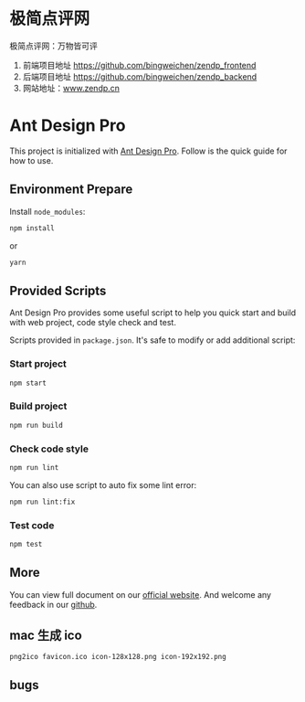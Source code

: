 #  极简点评网
极简点评网：万物皆可评

1. 前端项目地址 https://github.com/bingweichen/zendp_frontend
2. 后端项目地址 https://github.com/bingweichen/zendp_backend
3. 网站地址：www.zendp.cn

# Ant Design Pro

This project is initialized with [Ant Design Pro](https://pro.ant.design). Follow is the quick guide for how to use.

## Environment Prepare

Install `node_modules`:

```bash
npm install
```

or

```bash
yarn
```

## Provided Scripts

Ant Design Pro provides some useful script to help you quick start and build with web project, code style check and test.

Scripts provided in `package.json`. It's safe to modify or add additional script:

### Start project

```bash
npm start
```

### Build project

```bash
npm run build
```

### Check code style

```bash
npm run lint
```

You can also use script to auto fix some lint error:

```bash
npm run lint:fix
```

### Test code

```bash
npm test
```

## More

You can view full document on our [official website](https://pro.ant.design). And welcome any feedback in our [github](https://github.com/ant-design/ant-design-pro).


## mac 生成 ico
```png2ico favicon.ico icon-128x128.png icon-192x192.png```


## bugs

